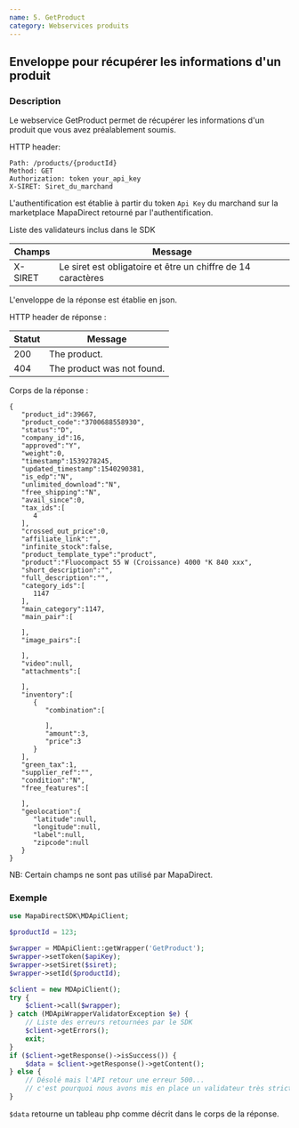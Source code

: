 ```yaml
---
name: 5. GetProduct
category: Webservices produits
---
```



## Enveloppe pour récupérer les informations d'un produit ##


### Description ###

Le webservice GetProduct permet de récupérer les informations d'un produit que vous avez préalablement soumis.


HTTP header:

```
Path: /products/{productId}
Method: GET
Authorization: token your_api_key
X-SIRET: Siret_du_marchand
```

L'authentification est établie à partir du token `Api Key` du marchand sur la marketplace MapaDirect retourné par l'authentification.

Liste des validateurs inclus dans le SDK

| Champs | Message |
| ------ | ------ |
| X-SIRET | Le siret est obligatoire et être un chiffre de 14 caractères |

L'enveloppe de la réponse est établie en json.

HTTP header de réponse :

| Statut | Message |
| ------ | ------ |
| 200 | The product. |
| 404 | The product was not found. |


Corps de la réponse :

```application/json
{
   "product_id":39667,
   "product_code":"3700688558930",
   "status":"D",
   "company_id":16,
   "approved":"Y",
   "weight":0,
   "timestamp":1539278245,
   "updated_timestamp":1540290381,
   "is_edp":"N",
   "unlimited_download":"N",
   "free_shipping":"N",
   "avail_since":0,
   "tax_ids":[
      4
   ],
   "crossed_out_price":0,
   "affiliate_link":"",
   "infinite_stock":false,
   "product_template_type":"product",
   "product":"Fluocompact 55 W (Croissance) 4000 °K 840 xxx",
   "short_description":"",
   "full_description":"",
   "category_ids":[
      1147
   ],
   "main_category":1147,
   "main_pair":[

   ],
   "image_pairs":[

   ],
   "video":null,
   "attachments":[

   ],
   "inventory":[
      {
         "combination":[

         ],
         "amount":3,
         "price":3
      }
   ],
   "green_tax":1,
   "supplier_ref":"",
   "condition":"N",
   "free_features":[

   ],
   "geolocation":{
      "latitude":null,
      "longitude":null,
      "label":null,
      "zipcode":null
   }
}
```
NB: Certain champs ne sont pas utilisé par MapaDirect.


### Exemple ###

```php
use MapaDirectSDK\MDApiClient;

$productId = 123;

$wrapper = MDApiClient::getWrapper('GetProduct');
$wrapper->setToken($apiKey);
$wrapper->setSiret($siret);
$wrapper->setId($productId);

$client = new MDApiClient();
try {
    $client->call($wrapper);
} catch (MDApiWrapperValidatorException $e) {
    // Liste des erreurs retournées par le SDK
    $client->getErrors();
    exit;
}
if ($client->getResponse()->isSuccess()) {
    $data = $client->getResponse()->getContent();
} else {
    // Désolé mais l'API retour une erreur 500...
    // c'est pourquoi nous avons mis en place un validateur très strict dans ce SDK avec tous les cas d'erreur connu.
}
```

`$data` retourne un tableau php comme décrit dans le corps de la réponse.
